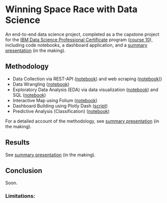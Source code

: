 # Winning Space Race with Data Science
An end-to-end data science project, completed as a the capstone project for the [IBM Data Science Professional Certificate](https://www.coursera.org/professional-certificates/ibm-data-science) program ([course 10](https://www.coursera.org/learn/applied-data-science-capstone?specialization=ibm-data-science)), including code notebooks, a dashboard application, and a [summary presentation]() (in the making).


## Methodology

- Data Collection via REST-API ([notebook](Code/1__Data_Collection__API.ipynb)) and web scraping ([notebook)](Code/2__Data_Collection__Webscraping.ipynb))
- Data Wrangling ([notebook](Code/3__Data_Wrangling.ipynb))
- Exploratory Data Analysis (EDA) via data visualization ([notebook](Code/4__EDA_DataViz.ipynb)) and SQL ([notebook](Code/5__EDA_SQL.ipynb))
- Interactive Map using Folium ([notebook](Code/6__VizAnalytics_Folium.ipynb))
- Dashboard Building using Plotly Dash ([script](Code/7__spacex_dash_app.py))
- Predictive Analysis (Classification) ([notebook](Code/8__Predictive_Analysis.ipynb))

For a detailed account of the methodology, see [summary presentation]() (in the making).


## Results

See [summary presentation]() (in the making).


## Conclusion

Soon.


### Limitations:
